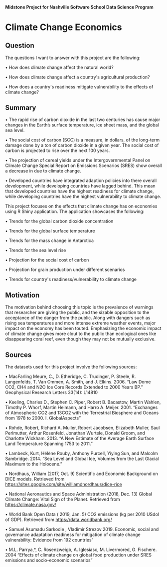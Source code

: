 #### Midstone Project for Nashville Software School Data Science Program

# Climate Change Economics

## Question
The questions I want to answer with this project are the following:

•	How does climate change affect the natural world?

•	How does climate change affect a country's agricultural production?

•	How does a country's readiness mitigate vulnerability to the effects of climate change?

## Summary
•	The rapid rise of carbon dioxide in the last  two centuries has cause major changes in the Earth’s surface temperature, ice sheet mass, and  the global sea level.

•	The social cost of carbon (SCC) is a measure, in dollars, of the long-term damage done by a ton of carbon dioxide in a given year. The social cost of carbon is projected to rise over the next 100 years.

•	The projection of cereal yields under the Intergovernmental Panel on Climate Change Special Report on Emissions Scenarios (SRES) show overall a decrease in due to climate change.

•	Developed countries have integrated adaption policies into there overall development, while developing countries have lagged behind. This mean that developed countries have the highest readiness for climate change, while developing countries have the highest vulnerability to climate change.

This project focuses on the effects that climate change has on economies using R Shiny application. The application showcases the following:

•	Trends for the global carbon dioxide concentration

•	Trends for the global surface temperature

•	Trends for the mass change in Antarctica

•	Trends for the sea level rise

•	Projection for the social cost of carbon 

•	Projection for grain production under different scenarios

•	Trends for country's readiness/vulnerability to climate change

## Motivation
The motivation behind choosing this topic is the prevalence of warnings that researcher are giving the public, and the sizable opposition to the acceptance of the danger from the public. Along with dangers such as rising sea temperatures and more intense extreme weather events, major impact on the economy has been touted. Emphasizing the economic impact of climate change gives more clout to the public than ecological ones like disappearing coral reef, even though they may not be mutually exclusive.

## Sources
The datasets used for this project involve the following sources:

•	MacFarling Meure, C., D. Etheridge, C. Trudinger, P. Steele, R. Langenfelds, T. Van Ommen, A. Smith, and J. Elkins. 2006. “Law Dome CO2, CH4 and N2O Ice Core Records Extended to 2000 Years BP.” Geophysical Research Letters 33(14):
L14810

•	Keeling, Charles D., Stephen C. Piper, Robert B. Bacastow, Martin Wahlen, Timothy P. Whorf, Martin Heimann, and Harro A. Meijer. 2001. “Exchanges of Atmospheric CO2 and 13CO2 with the Terrestrial Biosphere and Oceans from 1978 to 2000. I. GlobalAspects”

•	Rohde, Robert, Richard A. Muller, Robert Jacobsen, Elizabeth Muller, Saul Perlmutter, Arthur Rosenfeld, Jonathan Wurtele, Donald Groom, and Charlotte Wickham. 2013. “A New Estimate of the Average Earth Surface Land Temperature Spanning 1753 to 2011.” 

•	Lambeck, Kurt, Hélène Rouby, Anthony Purcell, Yiying Sun, and Malcolm Sambridge. 2014. “Sea Level and Global Ice, Volumes from the Last Glacial Maximum to the Holocene.”

•	Nordhaus, William (2017, Oct. 9) Scientific and Economic Background on DICE models. Retrieved from https://sites.google.com/site/williamdnordhaus/dice-rice

•	National Aeronautics and Space Administration (2018, Dec. 13) Global Climate Change: Vital Sign of the Planet. Retrieved from https://climate.nasa.gov/

•	World Bank Open Data ( 2019, Jan. 5) CO2 emissions (kg per 2010 USdol of GDP). Retrieved from https://data.worldbank.org/

•	Samuel Asumadu Sarkodie , Vladimir Strezov 2019. Economic, social and governance adaptation readiness for mitigation of climate change vulnerability: Evidence from 192 countries”

•	M.L. Parrya,*, C. Rosenzweigb, A. Iglesiasc, M. Livermored, G. Fischere. 2004 “Effects of climate change on global food production under SRES emissions and socio-economic scenarios”



